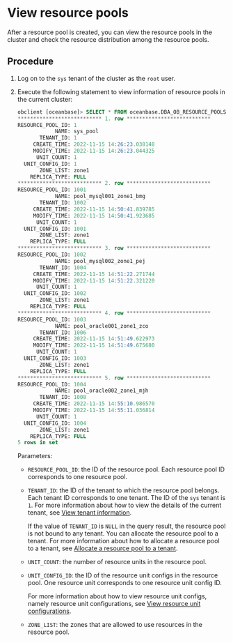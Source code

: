 # View resource pools

After a resource pool is created, you can view the resource pools in the cluster and check the resource distribution among the resource pools.

## Procedure

1. Log on to the `sys` tenant of the cluster as the `root` user.

2. Execute the following statement to view information of resource pools in the current cluster:

   ```sql
   obclient [oceanbase]> SELECT * FROM oceanbase.DBA_OB_RESOURCE_POOLS\G;
   *************************** 1. row ***************************
   RESOURCE_POOL_ID: 1
               NAME: sys_pool
          TENANT_ID: 1
        CREATE_TIME: 2022-11-15 14:26:23.038148
        MODIFY_TIME: 2022-11-15 14:26:23.044325
         UNIT_COUNT: 1
     UNIT_CONFIG_ID: 1
          ZONE_LIST: zone1
       REPLICA_TYPE: FULL
   *************************** 2. row ***************************
   RESOURCE_POOL_ID: 1001
               NAME: pool_mysql001_zone1_bmg
          TENANT_ID: 1002
        CREATE_TIME: 2022-11-15 14:50:41.839785
        MODIFY_TIME: 2022-11-15 14:50:41.923685
         UNIT_COUNT: 1
     UNIT_CONFIG_ID: 1001
          ZONE_LIST: zone1
       REPLICA_TYPE: FULL
   *************************** 3. row ***************************
   RESOURCE_POOL_ID: 1002
               NAME: pool_mysql002_zone1_pej
          TENANT_ID: 1004
        CREATE_TIME: 2022-11-15 14:51:22.271744
        MODIFY_TIME: 2022-11-15 14:51:22.321220
         UNIT_COUNT: 1
     UNIT_CONFIG_ID: 1002
          ZONE_LIST: zone1
       REPLICA_TYPE: FULL
   *************************** 4. row ***************************
   RESOURCE_POOL_ID: 1003
               NAME: pool_oracle001_zone1_zco
          TENANT_ID: 1006
        CREATE_TIME: 2022-11-15 14:51:49.622973
        MODIFY_TIME: 2022-11-15 14:51:49.675680
         UNIT_COUNT: 1
     UNIT_CONFIG_ID: 1003
          ZONE_LIST: zone1
       REPLICA_TYPE: FULL
   *************************** 5. row ***************************
   RESOURCE_POOL_ID: 1004
               NAME: pool_oracle002_zone1_mjh
          TENANT_ID: 1008
        CREATE_TIME: 2022-11-15 14:55:10.986570
        MODIFY_TIME: 2022-11-15 14:55:11.036814
         UNIT_COUNT: 1
     UNIT_CONFIG_ID: 1004
          ZONE_LIST: zone1
       REPLICA_TYPE: FULL
   5 rows in set
   ```

   Parameters:

   * `RESOURCE_POOL_ID`: the ID of the resource pool. Each resource pool ID corresponds to one resource pool.

   * `TENANT_ID`: the ID of the tenant to which the resource pool belongs. Each tenant ID corresponds to one tenant. The ID of the `sys` tenant is `1`. For more information about how to view the details of the current tenant, see [View tenant information](../../../../../600.manage/200.tenant-management/600.common-tenant-operations/400.view-tenant-information.md).

      If the value of `TENANT_ID` is `NULL` in the query result, the resource pool is not bound to any tenant. You can allocate the resource pool to a tenant. For more information about how to allocate a resource pool to a tenant, see [Allocate a resource pool to a tenant](../500.manage-resource-pools/200.assign-a-resource-pool-to-a-tenant.md).

   * `UNIT_COUNT`: the number of resource units in the resource pool.

   * `UNIT_CONFIG_ID`: the ID of the resource unit configs in the resource pool. One resource unit corresponds to one resource unit config ID.

      For more information about how to view resource unit configs, namely resource unit configurations, see [View resource unit configurations](../300.management-resource-unit/100.view-resource-unit-configuration.md).

   * `ZONE_LIST`: the zones that are allowed to use resources in the resource pool.
